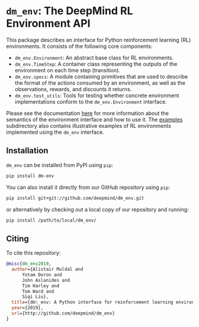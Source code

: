 # `dm_env`: The DeepMind RL Environment API

This package describes an interface for Python reinforcement learning (RL)
environments. It consists of the following core components:

*   `dm_env.Environment`: An abstract base class for RL environments.
*   `dm_env.TimeStep`: A container class representing the outputs of the
    environment on each time step (transition).
*   `dm_env.specs`: A module containing primitives that are used to describe the
    format of the actions consumed by an environment, as well as the
    observations, rewards, and discounts it returns.
*   `dm_env.test_utils`: Tools for testing whether concrete environment
    implementations conform to the `dm_env.Environment` interface.

Please see the documentation [here][api_docs] for more information about the
semantics of the environment interface and how to use it. The [examples]
subdirectory also contains illustrative examples of RL environments implemented
using the `dm_env` interface.

## Installation

`dm_env` can be installed from PyPI using `pip`:

```bash
pip install dm-env
```

You can also install it directly from our GitHub repository using `pip`:

```bash
pip install git+git://github.com/deepmind/dm_env.git
```

or alternatively by checking out a local copy of our repository and running:

```bash
pip install /path/to/local/dm_env/
```

[api_docs]: docs/index.md
[examples]: examples/

## Citing

To cite this repository:

```bibtex
@misc{dm_env2019,
  author={Alistair Muldal and
      Yotam Doron and
      John Aslanides and
      Tim Harley and
      Tom Ward and
      Siqi Liu},
  title={dm\_env: A Python interface for reinforcement learning environments},
  year={2019},
  url={http://github.com/deepmind/dm_env}
}
```
